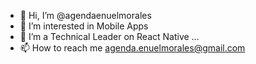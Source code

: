 - 👋 Hi, I’m @agendaenuelmorales
- 👀 I’m interested in Mobile Apps
- 🌱 I’m a Technical Leader on React Native ...
- 📫 How to reach me agenda.enuelmorales@gmail.com

<!---
agendaenuelmorales/agendaenuelmorales is a ✨ special ✨ repository because its `README.md` (this file) appears on your GitHub profile.
You can click the Preview link to take a look at your changes.
--->
